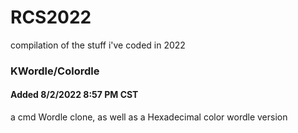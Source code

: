 # RCS2022
compilation of the stuff i've coded in 2022


### KWordle/Colordle
#### Added 8/2/2022 8:57 PM CST

a cmd Wordle clone, as well as a Hexadecimal color wordle version
